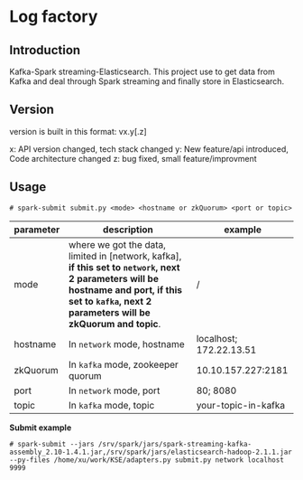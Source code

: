 # Log factory

## Introduction

Kafka-Spark streaming-Elasticsearch. This project use to get data from Kafka and deal through Spark streaming and finally store in Elasticsearch.

## Version

version is built in this format: vx.y[.z]

x: API version changed, tech stack changed
y: New feature/api introduced, Code architecture changed
z: bug fixed, small feature/improvment

## Usage

```shell
# spark-submit submit.py <mode> <hostname or zkQuorum> <port or topic>
```

| parameter | description | example |
| ---- | ---- | ---- |
| mode | where we got the data, limited in [network, kafka], **if this set to `network`, next 2 parameters will be hostname and port, if this set to `kafka`, next 2 parameters will be zkQuorum and topic**. | / |
| hostname | In `network` mode, hostname | localhost; 172.22.13.51 |
| zkQuorum | In `kafka` mode, zookeeper quorum | 10.10.157.227:2181 |
| port | In `network` mode, port | 80; 8080 |
| topic | In `kafka` mode, topic | your-topic-in-kafka |

**Submit example**

```shell
# spark-submit --jars /srv/spark/jars/spark-streaming-kafka-assembly_2.10-1.4.1.jar,/srv/spark/jars/elasticsearch-hadoop-2.1.1.jar --py-files /home/xu/work/KSE/adapters.py submit.py network localhost 9999
```
